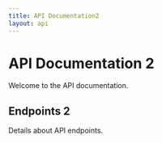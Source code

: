 ```yaml
---
title: API Documentation2
layout: api
---
```


# API Documentation 2

Welcome to the API documentation.

## Endpoints 2

Details about API endpoints.
